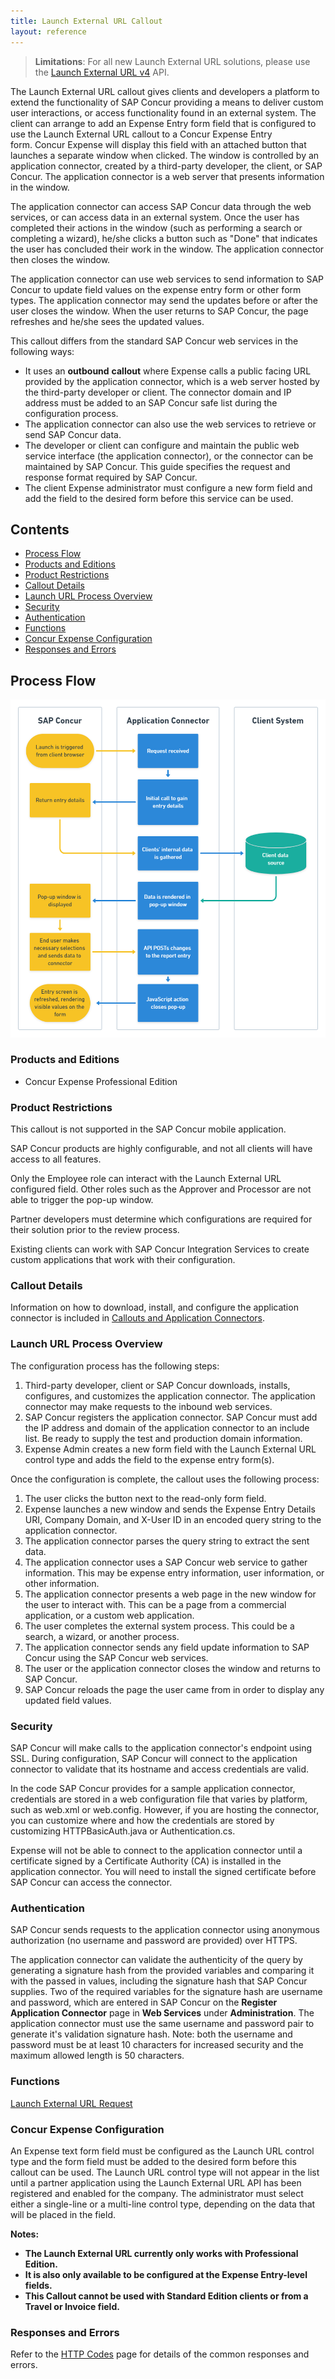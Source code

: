 ```yaml
---
title: Launch External URL Callout
layout: reference
---
```


> **Limitations**: For all new Launch External URL solutions, please use the [Launch External URL v4](https://developer.concur.com/api-reference/callouts/v4.launch-external-url.html) API.

The Launch External URL callout gives clients and developers a platform to extend the functionality of SAP Concur providing a means to deliver custom user interactions, or access functionality found in an external system. The client can arrange to add an Expense Entry form field that is configured to use the Launch External URL callout to a Concur Expense Entry form. Concur Expense will display this field with an attached button that launches a separate window when clicked. The window is controlled by an application connector, created by a third-party developer, the client, or SAP Concur. The application connector is a web server that presents information in the window.

The application connector can access SAP Concur data through the web services, or can access data in an external system. Once the user has completed their actions in the window (such as performing a search or completing a wizard), he/she clicks a button such as "Done" that indicates the user has concluded their work in the window. The application connector then closes the window. 

The application connector can use web services to send information to SAP Concur to update field values on the expense entry form or other form types. The application connector may send the updates before or after the user closes the window. When the user returns to SAP Concur, the page refreshes and he/she sees the updated values.

This callout differs from the standard SAP Concur web services in the following ways:

* It uses an **outbound** **callout** where Expense calls a public facing URL provided by the application connector, which is a web server hosted by the third-party developer or client. The connector domain and IP address must be added to an SAP Concur safe list during the configuration process.  
* The application connector can also use the web services to retrieve or send SAP Concur data.
* The developer or client can configure and maintain the public web service interface (the application connector), or the connector can be maintained by SAP Concur. This guide specifies the request and response format required by SAP Concur.
* The client Expense administrator must configure a new form field and add the field to the desired form before this service can be used.

## Contents
* [Process Flow](#process-flow)
* [Products and Editions](#products-editions)
* [Product Restrictions](#product-restrictions)
* [Callout Details](#concur-connect-callout-details)
* [Launch URL Process Overview](#launch-url-process-overview)
* [Security](#security)
* [Authentication](#authentication)
* [Functions](#functions)
* [Concur Expense Configuration](#concur-expense-config)
* [Responses and Errors](#responses-errors)

## <a name="process-flow"></a>Process Flow

![Process Flow for Launch External Service](./launch-external-url.png)

### <a name="products-editions"></a>Products and Editions

* Concur Expense Professional Edition

### <a name="product-restrictions"></a>Product Restrictions

This callout is not supported in the SAP Concur mobile application.

SAP Concur products are highly configurable, and not all clients will have access to all features.

Only the Employee role can interact with the Launch External URL configured field. Other roles such as the Approver and Processor are not able to trigger the pop-up window.

Partner developers must determine which configurations are required for their solution prior to the review process.

Existing clients can work with SAP Concur Integration Services to create custom applications that work with their configuration.

### <a name="concur-connect-callout-details"></a>Callout Details

Information on how to download, install, and configure the application connector is included in [Callouts and Application Connectors](/api-reference/callouts/callouts-application-connectors.html).

### <a name="launch-url-process-overview"></a>Launch URL Process Overview

The configuration process has the following steps:

1. Third-party developer, client or SAP Concur downloads, installs, configures, and customizes the application connector. The application connector may make requests to the inbound web services.  
2. SAP Concur registers the application connector. SAP Concur must add the IP address and domain of the application connector to an include list. Be ready to supply the test and production domain information.  
3. Expense Admin creates a new form field with the Launch External URL control type and adds the field to the expense entry form(s).

Once the configuration is complete, the callout uses the following process:

1. The user clicks the button next to the read-only form field.
2. Expense launches a new window and sends the Expense Entry Details URI, Company Domain, and X-User ID in an encoded query string to the application connector.
3. The application connector parses the query string to extract the sent data.
4. The application connector uses a SAP Concur web service to gather information. This may be expense entry information, user information, or other information.
5. The application connector presents a web page in the new window for the user to interact with. This can be a page from a commercial application, or a custom web application.
6. The user completes the external system process. This could be a search, a wizard, or another process.
7. The application connector sends any field update information to SAP Concur using the SAP Concur web services.
8. The user or the application connector closes the window and returns to SAP Concur.
9. SAP Concur reloads the page the user came from in order to display any updated field values.

### <a name="security"></a>Security

SAP Concur will make calls to the application connector's endpoint using SSL. During configuration, SAP Concur will connect to the application connector to validate that its hostname and access credentials are valid.

In the code SAP Concur provides for a sample application connector, credentials are stored in a web configuration file that varies by platform, such as web.xml or web.config. However, if you are hosting the connector, you can customize where and how the credentials are stored by customizing HTTPBasicAuth.java or Authentication.cs.

Expense will not be able to connect to the application connector until a certificate signed by a Certificate Authority (CA) is installed in the application connector. You will need to install the signed certificate before SAP Concur can access the connector.

### <a name="authentication"></a>Authentication

SAP Concur sends requests to the application connector using anonymous authorization (no username and password are provided) over HTTPS.

The application connector can validate the authenticity of the query by generating a signature hash from the provided variables and comparing it with the passed in values, including the signature hash that SAP Concur supplies. Two of the required variables for the signature hash are username and password, which are entered in SAP Concur on the **Register Application Connector** page in **Web Services** under **Administration**. The application connector must use the same username and password pair to generate it's validation signature hash. Note: both the username and password must be at least 10 characters for increased security and the maximum allowed length is 50 characters.

### <a name="functions"></a>Functions
[Launch External URL Request][4]

###  <a name="concur-expense-config"></a>Concur Expense Configuration

An Expense text form field must be configured as the Launch URL control type and the form field must be added to the desired form before this callout can be used. The Launch URL control type will not appear in the list until a partner application using the Launch External URL API has been registered and enabled for the company. The administrator must select either a single-line or a multi-line control type, depending on the data that will be placed in the field.

**Notes:**

* **The Launch External URL currently only works with Professional Edition.**
* **It is also only available to be configured at the Expense Entry-level fields.**
* **This Callout cannot be used with Standard Edition clients or from a Travel or Invoice field.**

###  <a name="responses-errors"></a>Responses and Errors

Refer to the [HTTP Codes](/api-reference/http-status-codes.html) page for details of the common responses and errors.
 


[4]: /api-reference/callouts/launch-external-url-request.html
